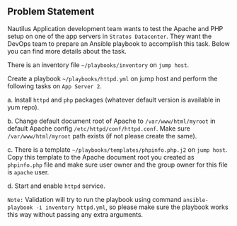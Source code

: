 ## Problem Statement
Nautilus Application development team wants to test the Apache and PHP setup on one of the app servers in `Stratos Datacenter`. They want the DevOps team to prepare an Ansible playbook to accomplish this task. Below you can find more details about the task.


There is an inventory file `~/playbooks/inventory` on `jump host`.


Create a playbook `~/playbooks/httpd.yml` on jump host and perform the following tasks on `App Server 2`.


a. Install `httpd` and `php` packages (whatever default version is available in yum repo).


b. Change default document root of Apache to `/var/www/html/myroot` in default Apache config `/etc/httpd/conf/httpd.conf`. Make sure `/var/www/html/myroot` path exists (if not please create the same).


c. There is a template `~/playbooks/templates/phpinfo.php.j2` on `jump host`. Copy this template to the Apache document root you created as `phpinfo.php` file and make sure user owner and the group owner for this file is `apache` user.


d. Start and enable `httpd` service.


`Note:` Validation will try to run the playbook using command `ansible-playbook -i inventory httpd.yml`, so please make sure the playbook works this way without passing any extra arguments.
